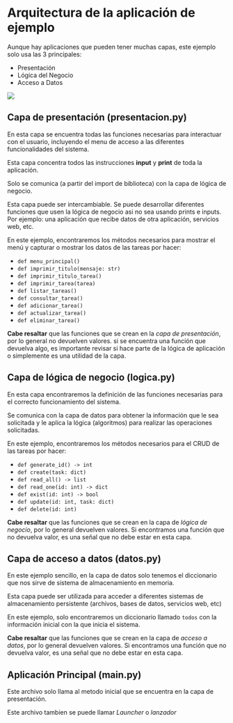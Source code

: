 # Arquitectura de la aplicación de ejemplo

Aunque hay aplicaciones que pueden tener muchas capas, este ejemplo solo usa las 3 principales:

- Presentación 
- Lógica del Negocio
- Acceso a Datos

![](https://vfpavanzado.files.wordpress.com/2017/12/capas011.png)

## Capa de presentación (presentacion.py)
En esta capa se encuentra todas las funciones necesarias para interactuar con el usuario, incluyendo el menu de acceso a las diferentes funcionalidades del sistema.  

Esta capa concentra todos las instrucciones **input** y **print** de toda la aplicación. 

Solo se comunica (a partir del import de biblioteca) con la capa de lógica de negocio.

Esta capa puede ser intercambiable. Se puede desarrollar diferentes funciones que usen la lógica de negocio asi no sea usando prints e inputs. Por ejemplo: una aplicación que recibe datos de otra aplicación, servicios web, etc.

En este ejemplo, encontraremos los métodos necesarios para mostrar el menú y capturar o mostrar los datos de las tareas por hacer:
- `def menu_principal()`
- `def imprimir_titulo(mensaje: str)`
- `def imprimir_titulo_tarea()`
- `def imprimir_tarea(tarea)`
- `def listar_tareas()`
- `def consultar_tarea()`
- `def adicionar_tarea()`
- `def actualizar_tarea()`
- `def eliminar_tarea()`

**Cabe resaltar** que las funciones que se crean en la _capa de presentación_, por lo general no devuelven valores. si se encuentra una función que devuelva algo, es importante revisar si hace parte de la lógica de aplicación o simplemente es una utilidad de la capa.

## Capa de lógica de negocio (logica.py)
En esta capa encontraremos la definición de las funciones necesarias para el correcto funcionamiento del sistema.

Se comunica con la capa de datos para obtener la información que le sea solicitada y le aplica la lógica (algoritmos) para realizar las operaciones solicitadas. 

En este ejemplo, encontraremos los métodos necesarios para el CRUD de las tareas por hacer:
- `def generate_id() -> int`
- `def create(task: dict)`
- `def read_all() -> list`
- `def read_one(id: int) -> dict`
- `def exist(id: int) -> bool`
- `def update(id: int, task: dict)`
- `def delete(id: int)`

**Cabe resaltar** que las funciones que se crean en la capa de _lógica de negocio_, por lo general devuelven valores. Si encontramos una función que no devuelva valor, es una señal que no debe estar en esta capa.

## Capa de acceso a datos (datos.py)
En este ejemplo sencillo, en la capa de datos solo tenemos el diccionario que nos sirve de sistema de almacenamiento en memoria.

Esta capa puede ser utilizada para acceder a diferentes sistemas de almacenamiento persistente (archivos, bases de datos, servicios web, etc)

En este ejemplo, solo encontraremos un diccionario llamado `todos` con la información inicial con la que inicia el sistema.

**Cabe resaltar** que las funciones que se crean en la capa de _acceso a datos_, por lo general devuelven valores. Si encontramos una función que no devuelva valor, es una señal que no debe estar en esta capa.

## Aplicación Principal (main.py)
Este archivo solo llama al metodo inicial que se encuentra en la capa de presentación.

Este archivo tambien se puede llamar _Launcher_ o _lanzador_
